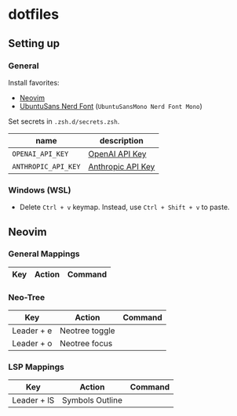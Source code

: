 # dotfiles

## Setting up

### General

Install favorites:

* [Neovim](https://github.com/neovim/neovim)
* [UbuntuSans Nerd Font](https://www.nerdfonts.com/font-downloadsk) (`UbuntuSansMono Nerd Font Mono`)

Set secrets in `.zsh.d/secrets.zsh`.

| name | description |
| ---- | ----------- |
| `OPENAI_API_KEY` | [OpenAI API Key](https://platform.openai.com/settings/organization/api-keys) |
| `ANTHROPIC_API_KEY` | [Anthropic API Key](https://console.anthropic.com/settings/keys) |

### Windows (WSL)

* Delete `Ctrl + v` keymap. Instead, use `Ctrl + Shift + v` to paste.


## Neovim

### General Mappings

| Key | Action | Command |
| --- | ------ | ------- | 

### Neo-Tree

| Key | Action | Command |
| --- | ------ | ------- | 
| Leader + e | Neotree toggle | |
| Leader + o | Neotree focus | |

### LSP Mappings

| Key | Action | Command |
| --- | ------ | ------- | 
| Leader + lS | Symbols Outline | |
